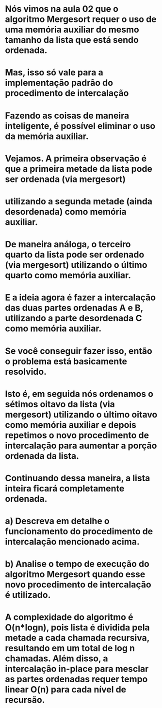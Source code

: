 # Nós vimos na aula 02 que o algoritmo Mergesort requer o uso de uma memória auxiliar do mesmo tamanho da lista que está sendo ordenada.
# Mas, isso só vale para a implementação padrão do procedimento de intercalação
# Fazendo as coisas de maneira inteligente, é possível eliminar o uso da memória auxiliar.
# Vejamos. A primeira observação é que a primeira metade da lista pode ser ordenada (via mergesort)
# utilizando a segunda metade (ainda desordenada) como memória auxiliar.
# De maneira análoga, o terceiro quarto da lista pode ser ordenado (via mergesort) utilizando o último quarto como memória auxiliar.
# E a ideia agora é fazer a intercalação das duas partes ordenadas A e B, utilizando a parte desordenada C como memória auxiliar.
# Se você conseguir fazer isso, então o problema está basicamente resolvido.
# Isto é, em seguida nós ordenamos o sétimos oitavo da lista (via mergesort) utilizando o último oitavo como memória auxiliar e depois repetimos o novo procedimento de intercalação para aumentar a porção ordenada da lista.
# Continuando dessa maneira, a lista inteira ficará completamente ordenada.
# a) Descreva em detalhe o funcionamento do procedimento de intercalação mencionado acima.
# b) Analise o tempo de execução do algoritmo Mergesort quando esse novo procedimento de intercalação é utilizado.
# A complexidade do algoritmo é O(n*logn), pois lista é dividida pela metade a cada chamada recursiva, resultando em um total de log n chamadas. Além disso, a intercalação in-place para mesclar as partes ordenadas requer tempo linear O(n) para cada nível de recursão.
